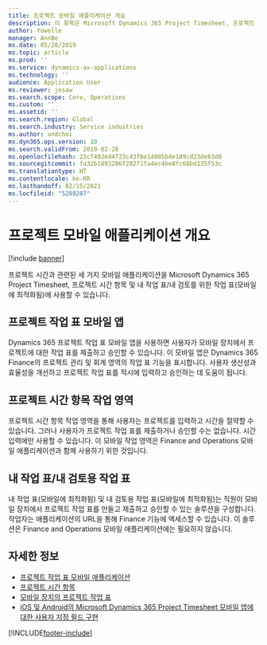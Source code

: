 ```yaml
---
title: 프로젝트 모바일 애플리케이션 개요
description: 이 항목은 Microsoft Dynamics 365 Project Timesheet, 프로젝트 시간 항목 및 모바일 장치에서 사용할 수 있는 내 작업 표/작업 표의 프로젝트 시간 관련 애플리케이션에 대한 일반 정보를 제공합니다.
author: Yowelle
manager: AnnBe
ms.date: 05/28/2019
ms.topic: article
ms.prod: ''
ms.service: dynamics-ax-applications
ms.technology: ''
audience: Application User
ms.reviewer: josaw
ms.search.scope: Core, Operations
ms.custom: ''
ms.assetid: ''
ms.search.region: Global
ms.search.industry: Service industries
ms.author: andchoi
ms.dyn365.ops.version: 10
ms.search.validFrom: 2019-02-28
ms.openlocfilehash: 23cf492ed4723c43f6e14005b4e189cd23de63d8
ms.sourcegitcommit: fa32b1893286f20271fa4ec4be8fc68bd135f53c
ms.translationtype: HT
ms.contentlocale: ko-KR
ms.lasthandoff: 02/15/2021
ms.locfileid: "5289287"
---
```

# <a name="project-mobile-applications-overview"></a>프로젝트 모바일 애플리케이션 개요

[!include [banner](../includes/banner.md)]

프로젝트 시간과 관련된 세 가지 모바일 애플리케이션을 Microsoft Dynamics 365 Project Timesheet, 프로젝트 시간 항목 및 내 작업 표/내 검토를 위한 작업 표(모바일에 최적화됨)에 사용할 수 있습니다.

## <a name="project-timesheet-mobile-app"></a>프로젝트 작업 표 모바일 앱

Dynamics 365 프로젝트 작업 표 모바일 앱을 사용하면 사용자가 모바일 장치에서 프로젝트에 대한 작업 표를 제출하고 승인할 수 있습니다. 이 모바일 앱은 Dynamics 365 Finance의 프로젝트 관리 및 회계 영역의 작업 표 기능을 표시합니다. 사용자 생산성과 효율성을 개선하고 프로젝트 작업 표를 적시에 입력하고 승인하는 데 도움이 됩니다.

## <a name="project-time-entry-workspace"></a>프로젝트 시간 항목 작업 영역

프로젝트 시간 항목 작업 영역을 통해 사용자는 프로젝트를 입력하고 시간을 절약할 수 있습니다. 그러나 사용자가 프로젝트 작업 표를 제출하거나 승인할 수는 없습니다. 시간 입력에만 사용할 수 있습니다. 이 모바일 작업 영역은 Finance and Operations 모바일 애플리케이션과 함께 사용하기 위한 것입니다.

## <a name="my-timesheetstimesheets-for-my-review"></a>내 작업 표/내 검토용 작업 표

내 작업 표(모바일에 최적화됨) 및 내 검토용 작업 표(모바일에 최적화됨)는 직원이 모바일 장치에서 프로젝트 작업 표를 만들고 제출하고 승인할 수 있는 솔루션을 구성합니다. 작업자는 애플리케이션의 URL을 통해 Finance 기능에 액세스할 수 있습니다. 이 솔루션은 Finance and Operations 모바일 애플리케이션에는 필요하지 않습니다.

## <a name="for-more-information"></a>자세한 정보

- [프로젝트 작업 표 모바일 애플리케이션](project-timesheet.md)
- [프로젝트 시간 항목]( project-time-entry-mobile-workspace.md)
- [모바일 장치의 프로젝트 작업 표](Mobile-timesheets.md)
- [iOS 및 Android의 Microsoft Dynamics 365 Project Timesheet 모바일 앱에 대한 사용자 지정 필드 구현](custom-fields-mobile.md)


[!INCLUDE[footer-include](../includes/footer-banner.md)]